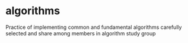 # algorithms
Practice of implementing common and fundamental algorithms carefully selected and share among members in algorithm study group

